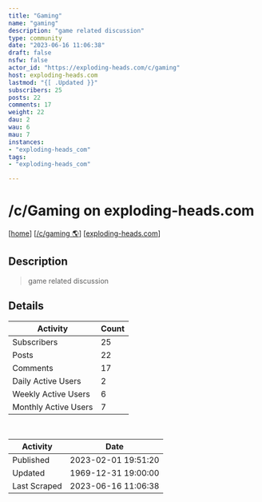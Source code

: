 ```yaml
---
title: "Gaming" 
name: "gaming"
description: "game related discussion"
type: community
date: "2023-06-16 11:06:38"
draft: false
nsfw: false
actor_id: "https://exploding-heads.com/c/gaming"
host: exploding-heads.com
lastmod: "{[ .Updated }}"
subscribers: 25
posts: 22
comments: 17
weight: 22
dau: 2
wau: 6
mau: 7
instances:
- "exploding-heads_com"
tags: 
- "exploding-heads_com"

---
```


# /c/Gaming on exploding-heads.com

[[home](/)]
[[/c/gaming 🌎](https://exploding-heads.com/c/gaming)]
[[exploding-heads.com](/instances/exploding-heads_com)]


## Description 

<blockquote class="description">
game related discussion
</blockquote>


## Details

| Activity | Count  |
|----------------------|---|
| Subscribers          | 25 |
| Posts                | 22  |
| Comments             | 17  |
| Daily Active Users   | 2  |
| Weekly Active Users  | 6  |
| Monthly Active Users | 7  |

<br>

| Activity | Date |
|----------------------|---|
| Published            | 2023-02-01 19:51:20 |
| Updated              | 1969-12-31 19:00:00 |
| Last Scraped         | 2023-06-16 11:06:38 |
